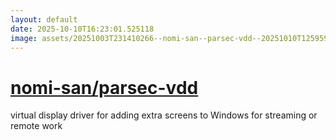 ```yaml
---
layout: default
date: 2025-10-10T16:23:01.525118
image: assets/20251003T231410266--nomi-san--parsec-vdd--20251010T125959681--cropped.png
---
```


# [nomi-san/parsec-vdd](https://github.com/nomi-san/parsec-vdd)

virtual display driver for adding extra screens to Windows for streaming or remote work
